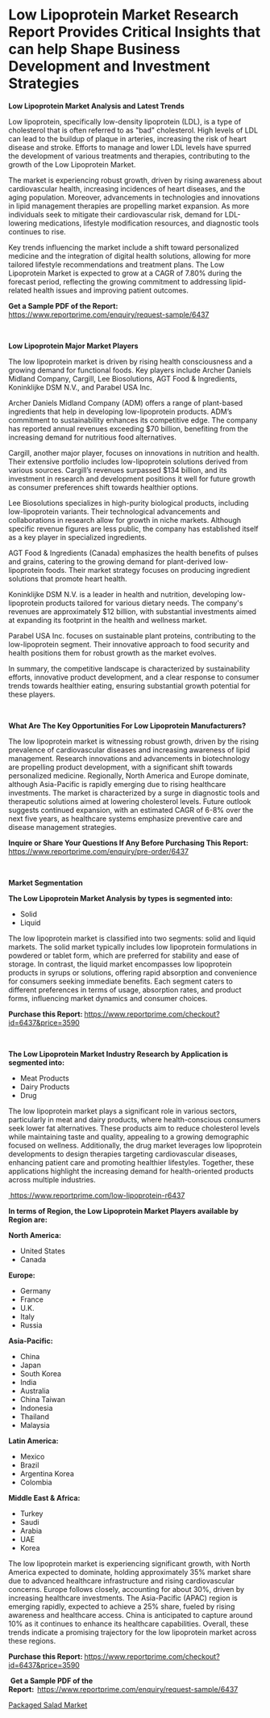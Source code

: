 <p><h1>Low Lipoprotein Market Research Report Provides Critical Insights that can help Shape Business Development and Investment Strategies</h1></p><p><strong>Low Lipoprotein Market Analysis and Latest Trends</strong></p>
<p><p>Low lipoprotein, specifically low-density lipoprotein (LDL), is a type of cholesterol that is often referred to as "bad" cholesterol. High levels of LDL can lead to the buildup of plaque in arteries, increasing the risk of heart disease and stroke. Efforts to manage and lower LDL levels have spurred the development of various treatments and therapies, contributing to the growth of the Low Lipoprotein Market.</p><p>The market is experiencing robust growth, driven by rising awareness about cardiovascular health, increasing incidences of heart diseases, and the aging population. Moreover, advancements in technologies and innovations in lipid management therapies are propelling market expansion. As more individuals seek to mitigate their cardiovascular risk, demand for LDL-lowering medications, lifestyle modification resources, and diagnostic tools continues to rise.</p><p>Key trends influencing the market include a shift toward personalized medicine and the integration of digital health solutions, allowing for more tailored lifestyle recommendations and treatment plans. The Low Lipoprotein Market is expected to grow at a CAGR of 7.80% during the forecast period, reflecting the growing commitment to addressing lipid-related health issues and improving patient outcomes.</p></p>
<p><strong>Get a Sample PDF of the Report:&nbsp;</strong> <a href="https://www.reportprime.com/enquiry/request-sample/6437?utm_campaign=2792&utm_medium=2&utm_source=Github&utm_content=ia&utm_term=19032025&utm_id=low-lipoprotein">https://www.reportprime.com/enquiry/request-sample/6437</a></p>
<p>&nbsp;</p>
<p><strong>Low Lipoprotein Major Market Players</strong></p>
<p><p>The low lipoprotein market is driven by rising health consciousness and a growing demand for functional foods. Key players include Archer Daniels Midland Company, Cargill, Lee Biosolutions, AGT Food & Ingredients, Koninklijke DSM N.V., and Parabel USA Inc.</p><p>Archer Daniels Midland Company (ADM) offers a range of plant-based ingredients that help in developing low-lipoprotein products. ADM’s commitment to sustainability enhances its competitive edge. The company has reported annual revenues exceeding $70 billion, benefiting from the increasing demand for nutritious food alternatives.</p><p>Cargill, another major player, focuses on innovations in nutrition and health. Their extensive portfolio includes low-lipoprotein solutions derived from various sources. Cargill’s revenues surpassed $134 billion, and its investment in research and development positions it well for future growth as consumer preferences shift towards healthier options.</p><p>Lee Biosolutions specializes in high-purity biological products, including low-lipoprotein variants. Their technological advancements and collaborations in research allow for growth in niche markets. Although specific revenue figures are less public, the company has established itself as a key player in specialized ingredients.</p><p>AGT Food & Ingredients (Canada) emphasizes the health benefits of pulses and grains, catering to the growing demand for plant-derived low-lipoprotein foods. Their market strategy focuses on producing ingredient solutions that promote heart health.</p><p>Koninklijke DSM N.V. is a leader in health and nutrition, developing low-lipoprotein products tailored for various dietary needs. The company's revenues are approximately $12 billion, with substantial investments aimed at expanding its footprint in the health and wellness market.</p><p>Parabel USA Inc. focuses on sustainable plant proteins, contributing to the low-lipoprotein segment. Their innovative approach to food security and health positions them for robust growth as the market evolves.</p><p>In summary, the competitive landscape is characterized by sustainability efforts, innovative product development, and a clear response to consumer trends towards healthier eating, ensuring substantial growth potential for these players.</p></p>
<p>&nbsp;</p>
<p><strong>What Are The Key Opportunities For Low Lipoprotein Manufacturers?</strong></p>
<p><p>The low lipoprotein market is witnessing robust growth, driven by the rising prevalence of cardiovascular diseases and increasing awareness of lipid management. Research innovations and advancements in biotechnology are propelling product development, with a significant shift towards personalized medicine. Regionally, North America and Europe dominate, although Asia-Pacific is rapidly emerging due to rising healthcare investments. The market is characterized by a surge in diagnostic tools and therapeutic solutions aimed at lowering cholesterol levels. Future outlook suggests continued expansion, with an estimated CAGR of 6-8% over the next five years, as healthcare systems emphasize preventive care and disease management strategies.</p></p>
<p><strong>Inquire or Share Your Questions If Any Before Purchasing This Report:</strong> <a href="https://www.reportprime.com/enquiry/pre-order/6437?utm_campaign=2792&utm_medium=2&utm_source=Github&utm_content=ia&utm_term=19032025&utm_id=low-lipoprotein">https://www.reportprime.com/enquiry/pre-order/6437</a></p>
<p>&nbsp;</p>
<p><strong>Market Segmentation</strong></p>
<p><strong>The Low Lipoprotein Market Analysis by types is segmented into:</strong></p>
<p><ul><li>Solid</li><li>Liquid</li></ul></p>
<p><p>The low lipoprotein market is classified into two segments: solid and liquid markets. The solid market typically includes low lipoprotein formulations in powdered or tablet form, which are preferred for stability and ease of storage. In contrast, the liquid market encompasses low lipoprotein products in syrups or solutions, offering rapid absorption and convenience for consumers seeking immediate benefits. Each segment caters to different preferences in terms of usage, absorption rates, and product forms, influencing market dynamics and consumer choices.</p></p>
<p><strong>Purchase this Report:&nbsp;</strong><a href="https://www.reportprime.com/checkout?id=6437&price=3590&utm_campaign=2792&utm_medium=2&utm_source=Github&utm_content=ia&utm_term=19032025&utm_id=low-lipoprotein">https://www.reportprime.com/checkout?id=6437&price=3590</a></p>
<p>&nbsp;</p>
<p><strong>The Low Lipoprotein Market Industry Research by Application is segmented into:</strong></p>
<p><ul><li>Meat Products</li><li>Dairy Products</li><li>Drug</li></ul></p>
<p><p>The low lipoprotein market plays a significant role in various sectors, particularly in meat and dairy products, where health-conscious consumers seek lower fat alternatives. These products aim to reduce cholesterol levels while maintaining taste and quality, appealing to a growing demographic focused on wellness. Additionally, the drug market leverages low lipoprotein developments to design therapies targeting cardiovascular diseases, enhancing patient care and promoting healthier lifestyles. Together, these applications highlight the increasing demand for health-oriented products across multiple industries.</p></p>
<p><a href="https://www.reportprime.com/low-lipoprotein-r6437?utm_campaign=2792&utm_medium=2&utm_source=Github&utm_content=ia&utm_term=19032025&utm_id=low-lipoprotein">&nbsp;https://www.reportprime.com/low-lipoprotein-r6437</a></p>
<p><strong>In terms of Region, the Low Lipoprotein Market Players available by Region are:</strong></p>
<p>
    <p> <strong> North America: </strong>
        <ul>
            <li>United States</li>
            <li>Canada</li>
        </ul>
        </p> 
    <p> <strong> Europe: </strong>
        <ul>
            <li>Germany</li>
            <li>France</li>
            <li>U.K.</li>
            <li>Italy</li>
            <li>Russia</li>
        </ul>
        </p> 
    <p> <strong> Asia-Pacific: </strong>
        <ul>
            <li>China</li>
            <li>Japan</li>
            <li>South Korea</li>
            <li>India</li>
            <li>Australia</li>
            <li>China Taiwan</li>
            <li>Indonesia</li>
            <li>Thailand</li>
            <li>Malaysia</li>
        </ul>
        </p> 
    <p> <strong> Latin America: </strong>
        <ul>
            <li>Mexico</li>
            <li>Brazil</li>
            <li>Argentina Korea</li>
            <li>Colombia</li>
        </ul>
        </p> 
    <p> <strong> Middle East & Africa: </strong>
        <ul>
            <li>Turkey</li>
            <li>Saudi</li>
            <li>Arabia</li>
            <li>UAE</li>
            <li>Korea</li>
        </ul>
    </p>
    </p>
<p><p>The low lipoprotein market is experiencing significant growth, with North America expected to dominate, holding approximately 35% market share due to advanced healthcare infrastructure and rising cardiovascular concerns. Europe follows closely, accounting for about 30%, driven by increasing healthcare investments. The Asia-Pacific (APAC) region is emerging rapidly, expected to achieve a 25% share, fueled by rising awareness and healthcare access. China is anticipated to capture around 10% as it continues to enhance its healthcare capabilities. Overall, these trends indicate a promising trajectory for the low lipoprotein market across these regions.</p></p>
<p><strong>Purchase this Report: </strong><a href="https://www.reportprime.com/checkout?id=6437&price=3590&utm_campaign=2792&utm_medium=2&utm_source=Github&utm_content=ia&utm_term=19032025&utm_id=low-lipoprotein">https://www.reportprime.com/checkout?id=6437&price=3590</a></p>
<p>&nbsp;<strong>Get a Sample PDF of the Report:&nbsp;&nbsp;</strong><a href="https://www.reportprime.com/enquiry/request-sample/6437?utm_campaign=2792&utm_medium=2&utm_source=Github&utm_content=ia&utm_term=19032025&utm_id=low-lipoprotein">https://www.reportprime.com/enquiry/request-sample/6437</a></p>
<p><strong></strong></p>
<p><p><a href="https://github.com/shapurforouz/Market-Research-Report-List-1/blob/main/packaged-salad-market.md?utm_campaign=2792&utm_medium=2&utm_source=Github&utm_content=ia&utm_term=19032025&utm_id=low-lipoprotein">Packaged Salad Market</a></p></p>